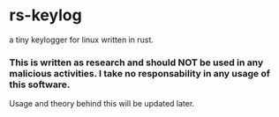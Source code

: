 # rs-keylog

a tiny keylogger for linux written in rust.

### This is written as research and should NOT be used in any malicious activities. I take no responsability in any usage of this software. 

Usage and theory behind this will be updated later.
